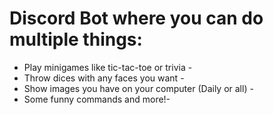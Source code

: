 # Discord Bot where you can do multiple things:

- Play minigames like tic-tac-toe or trivia -
- Throw dices with any faces you want -
- Show images you have on your computer (Daily or all) -
- Some funny commands and more!-
